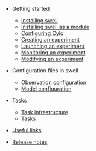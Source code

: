 - Getting started

  - [Installing swell](installing_swell.md)
  - [Installing swell as a module](installing_swell_as_a_module.md)
  - [Configuring Cylc](configuring_cylc.md)
  - [Creating an experiment](creating_an_experiment.md)
  - [Launching an experiment](launching_an_experiment.md)
  - [Monitoring an experiment](monitoring_an_experiment.md)
  - [Modifying an experiment](modifying_an_experiment.md)

- Configuration files in swell

  - [Observation configuration](observation_configuration.md)
  - [Model configuration](model_configuration.md)

- Tasks

  - [Task infrastructure](task_infrastructure.md)
  - [Tasks](tasks.md)

- [Useful links](useful_links.md)

- [Release notes](release_notes.md)
